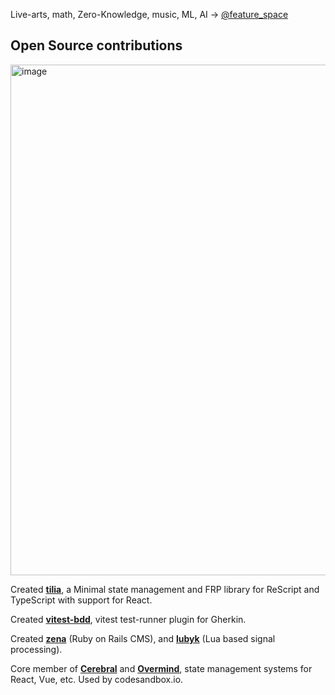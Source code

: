 Live-arts, math, Zero-Knowledge, music, ML, AI -> [@feature_space](https://twitter.com/feature_space)

## Open Source contributions


<a href="https://tiliajs.com">
  <img width="817" alt="image" src="https://github.com/user-attachments/assets/c01c69e2-7472-461e-818f-8c0831ca0fae" />
</a>

Created **[tilia](https://tiliajs.com)**, a Minimal state management and FRP library for ReScript and TypeScript with support for React.

Created **[vitest-bdd](https://github.com/midasum/vitest-bdd)**, vitest test-runner plugin for Gherkin.

Created **[zena](https://github.com/zena)** (Ruby on Rails CMS), and **[lubyk](https://github.com/lubyk)** (Lua based signal processing).

Core member of **[Cerebral](https://github.com/cerebral/cerebral/commits/next/?author=gaspard)** and **[Overmind](https://github.com/cerebral/overmind/commits/next/?author=gaspard)**, state management systems for React, Vue, etc. Used by codesandbox.io.

